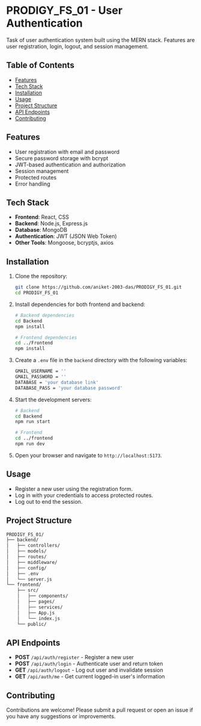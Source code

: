 # PRODIGY_FS_01 - User Authentication

Task of user authentication system built using the MERN stack.
Features are user registration, login, logout, and session management.

## Table of Contents

- [Features](#features)
- [Tech Stack](#tech-stack)
- [Installation](#installation)
- [Usage](#usage)
- [Project Structure](#project-structure)
- [API Endpoints](#api-endpoints)
- [Contributing](#contributing)

## Features

- User registration with email and password
- Secure password storage with bcrypt
- JWT-based authentication and authorization
- Session management
- Protected routes
- Error handling

## Tech Stack

- **Frontend**: React, CSS
- **Backend**: Node.js, Express.js
- **Database**: MongoDB
- **Authentication**: JWT (JSON Web Token)
- **Other Tools**: Mongoose, bcryptjs, axios

## Installation

1. Clone the repository:
   ```bash
   git clone https://github.com/aniket-2003-das/PRODIGY_FS_01.git
   cd PRODIGY_FS_01
   ```

2. Install dependencies for both frontend and backend:
   ```bash
   # Backend dependencies
   cd Backend
   npm install

   # Frontend dependencies
   cd ../Frontend
   npm install
   ```

3. Create a `.env` file in the `backend` directory with the following variables:
   ```bash
   GMAIL_USERNAME = ''
   GMAIL_PASSWORD = ''
   DATABASE = 'your database link'
   DATABASE_PASS = 'your database password'
   
   ```

4. Start the development servers:
   ```bash
   # Backend
   cd Backend
   npm run start

   # Frontend
   cd ../frontend
   npm run dev
   ```

5. Open your browser and navigate to `http://localhost:5173`.

## Usage

- Register a new user using the registration form.
- Log in with your credentials to access protected routes.
- Log out to end the session.

## Project Structure

```bash
PRODIGY_FS_01/
├── backend/
│   ├── controllers/
│   ├── models/
│   ├── routes/
│   ├── middleware/
│   ├── config/
│   ├── .env
│   └── server.js
└── frontend/
    ├── src/
    │   ├── components/
    │   ├── pages/
    │   ├── services/
    │   ├── App.js
    │   └── index.js
    └── public/
```

## API Endpoints

- **POST** `/api/auth/register` - Register a new user
- **POST** `/api/auth/login` - Authenticate user and return token
- **GET** `/api/auth/logout` - Log out user and invalidate session
- **GET** `/api/auth/me` - Get current logged-in user's information

## Contributing

Contributions are welcome! Please submit a pull request or open an issue if you have any suggestions or improvements.

